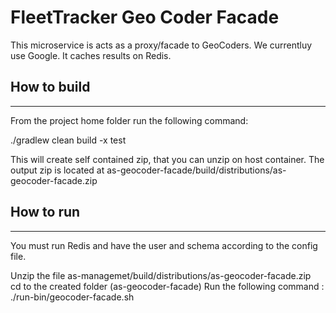# FleetTracker Geo Coder Facade

This microservice is acts as a proxy/facade to GeoCoders. We currentluy use Google. It caches results on Redis.

## How to build
_______________
From the project home folder run the following command:

./gradlew clean build -x test

This will create self contained zip, that you can unzip on host container. The output zip is located at
as-geocoder-facade/build/distributions/as-geocoder-facade.zip 

## How to run
-----------
You must run Redis and have the user and schema according to the config file.

Unzip the file as-managemet/build/distributions/as-geocoder-facade.zip  
cd to the created folder (as-geocoder-facade)
Run the following command : 
./run-bin/geocoder-facade.sh









 


